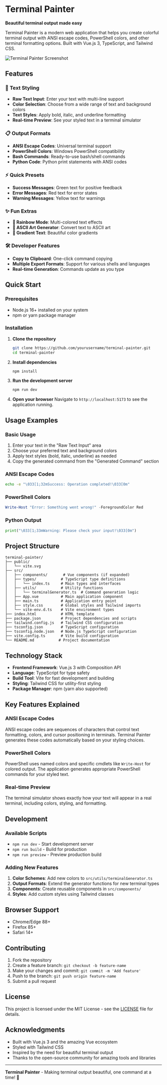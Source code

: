 # Terminal Painter

**Beautiful terminal output made easy**

Terminal Painter is a modern web application that helps you create colorful terminal output with ANSI escape codes, PowerShell colors, and other terminal formatting options. Built with Vue.js 3, TypeScript, and Tailwind CSS.

![Terminal Painter Screenshot](screenshot.png)

## Features

### 🎨 **Text Styling**
- **Raw Text Input**: Enter your text with multi-line support
- **Color Selection**: Choose from a wide range of text and background colors
- **Text Styles**: Apply bold, italic, and underline formatting
- **Real-time Preview**: See your styled text in a terminal simulator

### 📋 **Output Formats**
- **ANSI Escape Codes**: Universal terminal support
- **PowerShell Colors**: Windows PowerShell compatibility
- **Bash Commands**: Ready-to-use bash/shell commands
- **Python Code**: Python print statements with ANSI codes

### ⚡ **Quick Presets**
- **Success Messages**: Green text for positive feedback
- **Error Messages**: Red text for error states
- **Warning Messages**: Yellow text for warnings

### ✨ **Fun Extras**
- **🌈 Rainbow Mode**: Multi-colored text effects
- **🎨 ASCII Art Generator**: Convert text to ASCII art
- **🎨 Gradient Text**: Beautiful color gradients

### 🛠 **Developer Features**
- **Copy to Clipboard**: One-click command copying
- **Multiple Export Formats**: Support for various shells and languages
- **Real-time Generation**: Commands update as you type

## Quick Start

### Prerequisites
- Node.js 16+ installed on your system
- npm or yarn package manager

### Installation

1. **Clone the repository**
   ```bash
   git clone https://github.com/yourusername/terminal-painter.git
   cd terminal-painter
   ```

2. **Install dependencies**
   ```bash
   npm install
   ```

3. **Run the development server**
   ```bash
   npm run dev
   ```

4. **Open your browser**
   Navigate to `http://localhost:5173` to see the application running.

## Usage Examples

### Basic Usage
1. Enter your text in the "Raw Text Input" area
2. Choose your preferred text and background colors
3. Apply text styles (bold, italic, underline) as needed
4. Copy the generated command from the "Generated Command" section

### ANSI Escape Codes
```bash
echo -e "\033[1;32mSuccess: Operation completed!\033[0m"
```

### PowerShell Colors
```powershell
Write-Host "Error: Something went wrong!" -ForegroundColor Red
```

### Python Output
```python
print("\033[1;33mWarning: Please check your input!\033[0m")
```

## Project Structure

```
terminal-painter/
├── public/
│   └── vite.svg
├── src/
│   ├── components/       # Vue components (if expanded)
│   ├── types/           # TypeScript type definitions
│   │   └── index.ts     # Main types and interfaces
│   ├── utils/           # Utility functions
│   │   └── terminalGenerator.ts  # Command generation logic
│   ├── App.vue          # Main application component
│   ├── main.ts          # Application entry point
│   ├── style.css        # Global styles and Tailwind imports
│   └── vite-env.d.ts    # Vite environment types
├── index.html           # HTML template
├── package.json         # Project dependencies and scripts
├── tailwind.config.js   # Tailwind CSS configuration
├── tsconfig.json        # TypeScript configuration
├── tsconfig.node.json   # Node.js TypeScript configuration
├── vite.config.ts       # Vite build configuration
└── README.md           # Project documentation
```

## Technology Stack

- **Frontend Framework**: Vue.js 3 with Composition API
- **Language**: TypeScript for type safety
- **Build Tool**: Vite for fast development and building
- **Styling**: Tailwind CSS for utility-first styling
- **Package Manager**: npm (yarn also supported)

## Key Features Explained

### ANSI Escape Codes
ANSI escape codes are sequences of characters that control text formatting, colors, and cursor positioning in terminals. Terminal Painter generates these codes automatically based on your styling choices.

### PowerShell Colors
PowerShell uses named colors and specific cmdlets like `Write-Host` for colored output. The application generates appropriate PowerShell commands for your styled text.

### Real-time Preview
The terminal simulator shows exactly how your text will appear in a real terminal, including colors, styling, and formatting.

## Development

### Available Scripts

- `npm run dev` - Start development server
- `npm run build` - Build for production
- `npm run preview` - Preview production build

### Adding New Features

1. **Color Schemes**: Add new colors to `src/utils/terminalGenerator.ts`
2. **Output Formats**: Extend the generator functions for new terminal types
3. **Components**: Create reusable components in `src/components/`
4. **Styles**: Add custom styles using Tailwind classes

## Browser Support

- Chrome/Edge 88+
- Firefox 85+
- Safari 14+

## Contributing

1. Fork the repository
2. Create a feature branch: `git checkout -b feature-name`
3. Make your changes and commit: `git commit -m 'Add feature'`
4. Push to the branch: `git push origin feature-name`
5. Submit a pull request

## License

This project is licensed under the MIT License - see the [LICENSE](LICENSE) file for details.

## Acknowledgments

- Built with Vue.js 3 and the amazing Vue ecosystem
- Styled with Tailwind CSS
- Inspired by the need for beautiful terminal output
- Thanks to the open-source community for amazing tools and libraries

---

**Terminal Painter** - Making terminal output beautiful, one command at a time! 🚀 